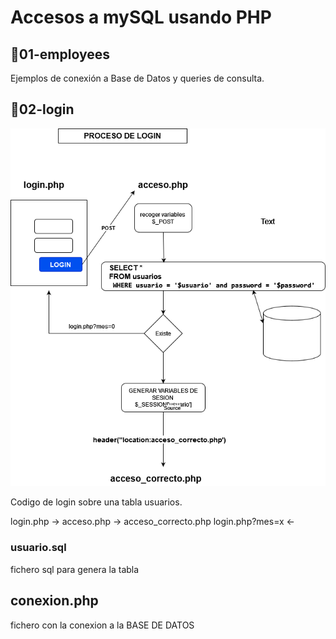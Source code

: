 # Accesos a mySQL usando PHP

## 📁01-employees

Ejemplos de conexión a Base de Datos y queries de consulta.

## 📁02-login


![Diagrama de fluj](02-login/images/login.png)

Codigo de login sobre una tabla usuarios.

login.php        ->   acceso.php    -> acceso_correcto.php
login.php?mes=x  <- 

### usuario.sql 
fichero sql para genera la tabla 

## conexion.php 
fichero con la conexion a la BASE DE DATOS
